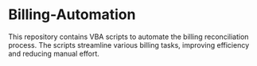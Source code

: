 # Billing-Automation
This repository contains VBA scripts to automate the billing reconciliation process. The scripts streamline various billing tasks, improving efficiency and reducing manual effort.

